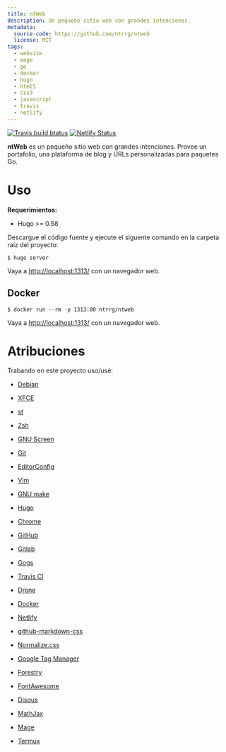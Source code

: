 ```yaml
---
title: ntWeb
description: Un pequeño sitio web con grandes intenciones.
metadata:
  source-code: https://github.com/ntrrg/ntweb
  license: MIT
tags:
  - website
  - mage
  - go
  - docker
  - hugo
  - html5
  - css3
  - javascript
  - travis
  - netlify
---
```


[![Travis build btatus](https://travis-ci.com/ntrrg/ntweb.svg?branch=master)](https://travis-ci.com/ntrrg/ntweb)
[![Netlify Status](https://api.netlify.com/api/v1/badges/2f18cd17-5e78-45fa-a95d-0ae120ffc603/deploy-status)](https://app.netlify.com/sites/ntweb/deploys)

**ntWeb** es un pequeño sitio web con grandes intenciones. Provee un
portafolio, una plataforma de blog y URLs personalizadas para paquetes Go.

# Uso

**Requerimientos:**

* Hugo >= 0.58

Descargue el código fuente y ejecute el siguente comando en la carpeta raíz del
proyecto:

```shell-session
$ hugo server
```

Vaya a <http://localhost:1313/> con un navegador web.

## Docker

```shell-session
$ docker run --rm -p 1313:80 ntrrg/ntweb
```

Vaya a <http://localhost:1313/> con un navegador web.

# Atribuciones

Trabando en este proyecto uso/usé:

* [Debian](https://www.debian.org/)

* [XFCE](https://xfce.org/)

* [st](https://st.suckless.org/)

* [Zsh](http://www.zsh.org/)

* [GNU Screen](https://www.gnu.org/software/screen)

* [Git](https://git-scm.com/)

* [EditorConfig](http://editorconfig.org/)

* [Vim](https://www.vim.org/)

* [GNU make](https://www.gnu.org/software/make/)

* [Hugo](https://gohugo.io)

* [Chrome](https://www.google.com/chrome/browser/desktop/index.html)

* [GitHub](https://github.com)

* [Gitlab](https://gitlab.com/)

* [Gogs](https://gogs.io/)

* [Travis CI](https://travis-ci.org)

* [Drone](https://drone.io/)

* [Docker](https://docker.com)

* [Netlify](https://www.netlify.com/)

* [github-markdown-css](https://github.com/sindresorhus/github-markdown-css)

* [Normalize.css](https://necolas.github.io/normalize.css/)

* [Google Tag Manager](https://www.google.com/analytics/tag-manager/)

* [Forestry](https://forestry.io) 

* [FontAwesome](https://fontawesome.com/) 

* [Disqus](https://disqus.com/) 

* [MathJax](https://www.mathjax.org/) 

* [Mage](https://magefile.org/)

* [Termux](https://termux.com)

